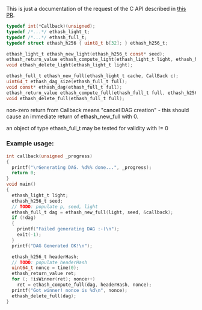 This is just a documentation of the request of the C API described in [this PR](https://github.com/ethereum/ethash/pull/11).

```c
typedef int(*Callback)(unsigned);
typedef /*...*/ ethash_light_t;
typedef /*...*/ ethash_full_t;
typedef struct ethash_h256 { uint8_t b[32]; } ethash_h256_t;

ethash_light_t ethash_new_light(ethash_h256_t const* seed);
ethash_return_value ethash_compute_light(ethash_light_t light, ethash_h256_t header_hash, uint64_t nonce);
void ethash_delete_light(ethash_light_t light);

ethash_full_t ethash_new_full(ethash_light_t cache, CallBack c);
uint64_t ethash_dag_size(ethash_full_t full);
void const* ethash_dag(ethash_full_t full);
ethash_return_value ethash_compute_full(ethash_full_t full, ethash_h256_t header_hash, uint64_t nonce);
void ethash_delete_full(ethash_full_t full);
```

non-zero return from Callback means "cancel DAG creation" - this should cause an immediate return of ethash_new_full with 0.

an object of type ethash_full_t may be tested for validity with != 0

### Example usage:
```c
int callback(unsigned _progress)
{
  printf("\rGenerating DAG. %d%% done...", _progress);
  return 0;
}
void main()
{
  ethash_light_t light;
  ethash_h256_t seed;
  // TODO: populate p, seed, light
  ethash_full_t dag = ethash_new_full(light, seed, &callback);
  if (!dag)
  {
    printf("Failed generating DAG :-(\n");
    exit(-1);
  }
  printf("DAG Generated OK!\n");

  ethash_h256_t headerHash;
  // TODO: populate headerHash
  uint64_t nonce = time(0);
  ethash_return_value ret;
  for (; !isWinner(ret); nonce++)
    ret = ethash_compute_full(dag, headerHash, nonce);
  printf("Got winner! nonce is %d\n", nonce);
  ethash_delete_full(dag);
}
```